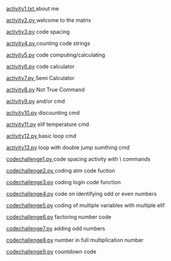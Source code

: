 [activity1.txt 
](https://github.com/KentRovic/ITCS102-FUNDAMENTALS-PROGRAMMING-PYTHON/blob/48762dc67e74d8871c9768ab7c17a81e05228ab7/activity1.txt) about me 

[activity2.py ](https://github.com/KentRovic/ITCS102-FUNDAMENTALS-PROGRAMMING-PYTHON/blob/master/activity2.py) welcome to the matrix

[activtiy3.py](https://github.com/KentRovic/ITCS102-FUNDAMENTALS-PROGRAMMING-PYTHON/blob/master/activity3.py) code spacing

[activity4.py ](https://github.com/KentRovic/ITCS102-FUNDAMENTALS-PROGRAMMING-PYTHON/blob/master/Activity4.py) counting code strings 

[activity5.py](https://github.com/KentRovic/ITCS102-FUNDAMENTALS-PROGRAMMING-PYTHON/blob/master/activity5.py) code computing/calculating

 [activity6.py](https://github.com/KentRovic/ITCS102-FUNDAMENTALS-PROGRAMMING-PYTHON/blob/master/activity6.py) code calculator

[activity7.py
](https://github.com/KentRovic/ITCS102-FUNDAMENTALS-PROGRAMMING-PYTHON/blob/master/activity7.py) Semi Calculator

[activity8.py](https://github.com/KentRovic/ITCS102-FUNDAMENTALS-PROGRAMMING-PYTHON/blob/master/activity8.py) Not True Command

[activity9.py](https://github.com/KentRovic/ITCS102-FUNDAMENTALS-PROGRAMMING-PYTHON/blob/master/activity9.py) and/or cmd

[activity10.py](https://github.com/KentRovic/ITCS102-FUNDAMENTALS-PROGRAMMING-PYTHON/blob/master/activity10.py) discounting cmd

[activity11.py](https://github.com/KentRovic/ITCS102-FUNDAMENTALS-PROGRAMMING-PYTHON/blob/master/activity11.py) elif temperature cmd

[activity12.py ](https://github.com/KentRovic/ITCS102-FUNDAMENTALS-PROGRAMMING-PYTHON/blob/master/activity12.py) basic loop cmd

[activity13.py](https://github.com/KentRovic/ITCS102-FUNDAMENTALS-PROGRAMMING-PYTHON/blob/master/activity13.py) loop with double jump sumthing cmd


[codechallenge1.py ](https://github.com/KentRovic/ITCS102-FUNDAMENTALS-PROGRAMMING-PYTHON/blob/master/CodeChallenge1.py) code spacing activity with \ commands 

[codechallenge2.py ](https://github.com/KentRovic/ITCS102-FUNDAMENTALS-PROGRAMMING-PYTHON/blob/master/CodeChallenge2.py) coding atm code fuction

[codechallenge3.py](https://github.com/KentRovic/ITCS102-FUNDAMENTALS-PROGRAMMING-PYTHON/blob/master/codechallenge3.py) coding login code function

[codechallenge4.py](https://github.com/KentRovic/ITCS102-FUNDAMENTALS-PROGRAMMING-PYTHON/blob/master/codechallenge4.py) code on identifying odd or even numbers

[codechallenge5.py](https://github.com/KentRovic/ITCS102-FUNDAMENTALS-PROGRAMMING-PYTHON/blob/master/codechallenge5.py) coding of multiple variables with multiple elif

[codechallenge6.py](https://github.com/KentRovic/ITCS102-FUNDAMENTALS-PROGRAMMING-PYTHON/blob/master/codechallenge6.py) factoring number code

[codechallenge7.py](http://github.com/KentRovic/ITCS102-FUNDAMENTALS-PROGRAMMING-PYTHON/blob/master/codechallenge7.py) adding odd numbers

[codechallenge8.py](https://github.com/KentRovic/ITCS102-FUNDAMENTALS-PROGRAMMING-PYTHON/blob/master/codechallenge8.py) number in full multiplication number

[codechallenge9.py](https://github.com/KentRovic/ITCS102-FUNDAMENTALS-PROGRAMMING-PYTHON/blob/master/codechallenge9.py) countdown code
